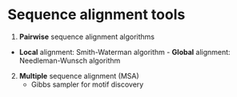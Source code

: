 # Sequence alignment tools 

1.  **Pairwise** sequence alignment algorithms
   - **Local** alignment: Smith-Waterman algorithm
    - **Global** alignment: Needleman-Wunsch algorithm
2. **Multiple** sequence alignment (MSA)
   - Gibbs sampler for motif discovery 
